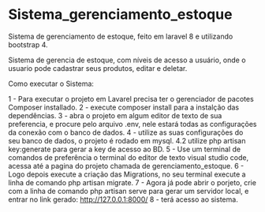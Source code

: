 # Sistema_gerenciamento_estoque
Sistema de gerenciamento de estoque, feito em laravel 8 e utilizando bootstrap 4.

Sistema de gerencia de estoque, com níveis de acesso a usuário, onde o usuario pode cadastrar seus produtos, editar e deletar. 

Como executar o Sistema:

1 - Para executar o projeto em Lavarel precisa ter o gerenciador de pacotes Composer installado.
2 - execute composer install para a instalção das dependências.
3 - abra o projeto em algum editor de texto de sua preferencia, e procure pelo arquivo .env, nele estará todas as configurações da conexão com o banco de dados.
4 - utilize as suas configurações do seu banco de dados, o projeto é rodado em mysql.
4.2 utilize php artisan key:generate para gerar a key de acesso ao BD.
5 - Use um terminal de comandos de preferência o terminal do editor de texto visual studio code, acessa até a pagina do projeto chamada de gerenciamento_estoque.
6 - Logo depois execute a criação das Migrations, no seu terminal execute a linha de comando php artisan migrate.
7 - Agora já pode abrir o porjeto, crie com a linha de comando php artisan serve para gerar um servidor local, e entrar no link gerado: http://127.0.0.1:8000/
8 - terá acesso ao sistema.

